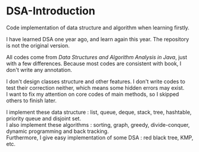 # DSA-Introduction
Code implementation of data structure and algorithm when learning firstly.

I have learned DSA one year ago, and learn again this year. 
The repository is not the original version.

All codes come from *Data Structures and Algorithm Analysis in Java*,
just with a few differences. Because most codes are consistent with book,
I don't write any annotation.

I don't design classes structure and other features.
I don't write codes to test their correction neither, 
which means some hidden errors may exist.<br>
I want to fix my attention on core codes of main methods, 
so I skipped others to finish later.

I implement these data structure : list, queue, deque, stack, 
tree, hashtable, priority queue and disjoint set.<br>
I also implement these algorithms : sorting, graph, 
greedy, divide-conquer, dynamic programming and back tracking.<br>
Furthermore, I give easy implementation of some DSA : 
red black tree, KMP, etc.